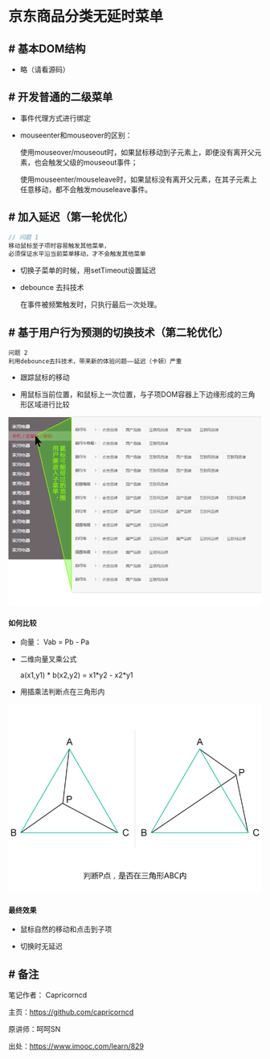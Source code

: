 # 京东商品分类无延时菜单

## # 基本DOM结构

* 略（请看源码）

## # 开发普通的二级菜单

* 事件代理方式进行绑定

* mouseenter和mouseover的区别：

  使用mouseover/mouseout时，如果鼠标移动到子元素上，即便没有离开父元素，也会触发父级的mouseout事件；

  使用mouseenter/mouseleave时，如果鼠标没有离开父元素，在其子元素上任意移动，都不会触发mouseleave事件。

## # 加入延迟（第一轮优化）

```javascript
// 问题 1
移动鼠标至子项时容易触发其他菜单，
必须保证水平沿当前菜单移动，才不会触发其他菜单
```

* 切换子菜单的时候，用setTimeout设置延迟

* debounce 去抖技术

  在事件被频繁触发时，只执行最后一次处理。

## # 基于用户行为预测的切换技术（第二轮优化）

```
问题 2
利用debounce去抖技术，带来新的体验问题——延迟（卡顿）严重
```

* 跟踪鼠标的移动

* 用鼠标当前位置，和鼠标上一次位置，与子项DOM容器上下边缘形成的三角形区域进行比较

![用户行为预测的切换技术](img/jd-menu-jquery-1.png)

#### 如何比较

* 向量： Vab = Pb - Pa

* 二维向量叉乘公式

  a(x1,y1) * b(x2,y2) = x1\*y2 - x2\*y1

* 用插乘法判断点在三角形内

![用插乘法判断点在三角形内](img/jd-menu-jquery-2.png)

#### 最终效果

* 鼠标自然的移动和点击到子项

* 切换时无延迟

## # 备注

笔记作者： Capricorncd

主页：https://github.com/capricorncd

原讲师：呵呵SN

出处：https://www.imooc.com/learn/829
